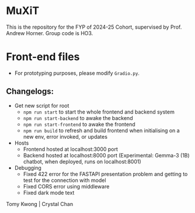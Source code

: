 # MuXiT
This is the repository for the FYP of 2024-25 Cohort, supervised by Prof. Andrew Horner. Group code is HO3.

# Front-end files
- For prototyping purposes, please modify ```Gradio.py```.

## Changelogs:
- Get new script for root
  - `npm run start` to start the whole frontend and backend system
  - `npm run start-backend` to awake the backend 
  - `npm run start-frontend` to awake the frontend 
  - `npm run build` to refresh and build frontend when initialising on a new env, error invoked, or updates
- Hosts
  - Frontend hosted at localhost:3000 port
  - Backend hosted at localhost:8000 port (Experimental: Gemma-3 (1B) chatbot, when deployed, runs on localhost:8001)
- Debugging
  - Fixed 422 error for the FASTAPI presentation problem and getting to test for the connection with model
  - Fixed CORS error using middleware
  - Fixed dark mode text

Tomy Kwong | Crystal Chan
